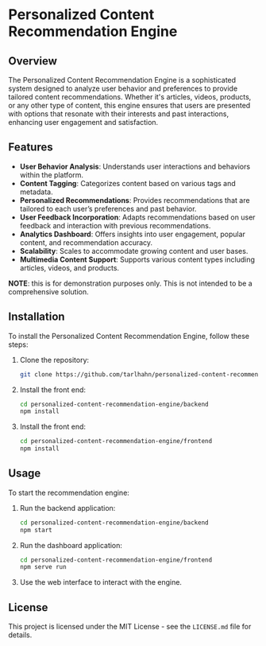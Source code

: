 # Personalized Content Recommendation Engine

## Overview

The Personalized Content Recommendation Engine is a sophisticated system designed to analyze user behavior and preferences to provide tailored content recommendations. Whether it's articles, videos, products, or any other type of content, this engine ensures that users are presented with options that resonate with their interests and past interactions, enhancing user engagement and satisfaction.

## Features

- **User Behavior Analysis**: Understands user interactions and behaviors within the platform.
- **Content Tagging**: Categorizes content based on various tags and metadata.
- **Personalized Recommendations**: Provides recommendations that are tailored to each user’s preferences and past behavior.
- **User Feedback Incorporation**: Adapts recommendations based on user feedback and interaction with previous recommendations.
- **Analytics Dashboard**: Offers insights into user engagement, popular content, and recommendation accuracy.
- **Scalability**: Scales to accommodate growing content and user bases.
- **Multimedia Content Support**: Supports various content types including articles, videos, and products.

__NOTE__: this is for demonstration purposes only. This is not intended to be a comprehensive solution.

## Installation

To install the Personalized Content Recommendation Engine, follow these steps:

1. Clone the repository:
   ```sh
   git clone https://github.com/tarlhahn/personalized-content-recommendation-engine.git
   ```

2. Install the front end:
   ```sh
   cd personalized-content-recommendation-engine/backend
   npm install
   ```

3. Install the front end:
   ```sh
   cd personalized-content-recommendation-engine/frontend
   npm install
   ```

## Usage

To start the recommendation engine:

1. Run the backend application:
   ```sh
   cd personalized-content-recommendation-engine/backend
   npm start
   ```

2. Run the dashboard application:
   ```sh
   cd personalized-content-recommendation-engine/frontend
   npm serve run
   ```

3. Use the web interface to interact with the engine.

## License

This project is licensed under the MIT License - see the `LICENSE.md` file for details.

